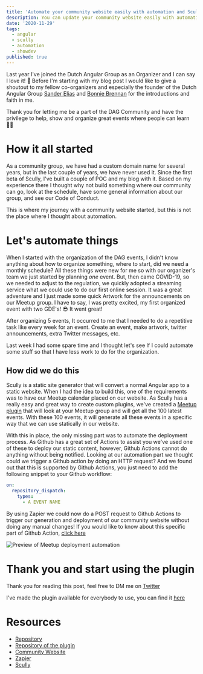 ```yaml
---
title: 'Automate your community website easily with automation and Scully'
description: You can update your community website easily with automation and Scully
date: '2020-11-29'
tags:
  - angular
  - scully
  - automation
  - showdev
published: true
---
```


Last year I've joined the Dutch Angular Group as an Organizer and I can say I love it! 💖
Before I'm starting with my blog post I would like to give a shoutout to my fellow co-organizers and especially the founder of the Dutch Angular Group [Sander Elias][sander] and [Bonnie Brennan][bonnie] for the introductions and faith in me.

Thank you for letting me be a part of the DAG Community and have the privilege to help, show and organize great events where people can learn 🙏🏻

# How it all started

As a community group, we have had a custom domain name for several years, but in the last couple of years, we have never used it. Since the first beta of Scully, I've built a couple of POC and my blog with it. Based on my experience there I thought why not build something where our community can go, look at the schedule, have some general information about our group, and see our Code of Conduct.

This is where my journey with a community website started, but this is not the place where I thought about automation.

# Let's automate things

When I started with the organization of the DAG events, I didn't know anything about how to organize something, where to start, did we need a monthly schedule? All these things were new for me so with our organizer's team we just started by planning _one_ event. But, then came COVID-19, so we needed to adjust to the regulation, we quickly adopted a streaming service what we could use to do our first online session. It was a great adventure and I just made some quick Artwork for the announcements on our Meetup group. I have to say, I was pretty excited, my first organized event with two GDE's! 😎
It went great!

After organizing 5 events, It occurred to me that I needed to do a repetitive task like every week for an event. Create an event, make artwork, twitter announcements, extra Twitter messages, etc.

Last week I had some spare time and I thought let's see If I could automate some stuff so that I have less work to do for the organization.

## How did we do this

Scully is a static site generator that will convert a normal Angular app to a static website. When I had the idea to build this, one of the requirements was to have our Meetup calendar placed on our website. As Scully has a really easy and great way to create custom plugins, we've created a [Meetup plugin](https://www.npmjs.com/package/scully-plugin-meetup) that will look at your Meetup group and will get all the 100 latest events. With these 100 events, it will generate all these events in a specific way that we can use statically in our website.

With this in place, the only missing part was to automate the deployment process. As Github has a great set of Actions to assist you we've used one of these to deploy our static content, however, Github Actions cannot do anything without being notified. Looking at our automation part we thought could we trigger a Github action by doing an HTTP request? And we found out that this is supported by Github Actions, you just need to add the following snippet to your Github workflow:

```yml
on:
  repository_dispatch:
    types:
      - A EVENT NAME
```

By using Zapier we could now do a POST request to Github Actions to trigger our generation and deployment of our community website without doing any manual changes! If you would like to know about this specific part of Github Action, [click here][repodispatch]

![Preview of Meetup deployment automation](./assets/zapier_deployment.png)

# Thank you and start using the plugin

Thank you for reading this post, feel free to DM me on [Twitter][@jefiozie]

I've made the plugin available for everybody to use, you can find it [here](https://www.npmjs.com/package/scully-plugin-meetup)

# Resources

- [Repository][repo]
- [Repository of the plugin][repo-plugin]
- [Community Website][website]
- [Zapier][zapier]
- [Scully][scully]

[sander]: https://twitter.com/esosanderelias
[bonnie]: https://twitter.com/bonnster75
[repodispatch]: https://docs.github.com/en/free-pro-team@latest/actions/reference/events-that-trigger-workflows#repository_dispatch
[@jefiozie]: https://twitter.com/jefiozie
[repo]: https://github.com/Dutch-Angular-Group/website/
[repo-plugin]: https://github.com/Dutch-Angular-Group/website/tree/main/libs/scully-plugin-meetup
[zapier]: https://zapier.com
[website]: https://dutchangular.org
[scully]: https://scully.io/
